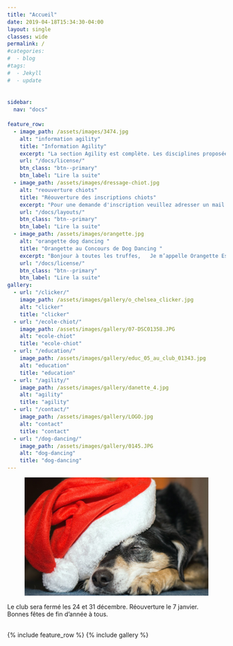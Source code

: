 ```yaml
---
title: "Accueil"
date: 2019-04-18T15:34:30-04:00
layout: single
classes: wide
permalink: /
#categories:
#  - blog
#tags:
#  - Jekyll
#  - update
 
  
sidebar:
  nav: "docs"

feature_row:
  - image_path: /assets/images/3474.jpg
    alt: "information agility"
    title: "Information Agility"
    excerpt: "La section Agility est complète. Les disciplines proposées au sein du club seront..."
    url: "/docs/license/"
    btn_class: "btn--primary"
    btn_label: "Lire la suite"     
  - image_path: /assets/images/dressage-chiot.jpg
    alt: "reouverture chiots"
    title: "Réouverture des inscriptions chiots"
    excerpt: "Pour une demande d'inscription veuillez adresser un mail dans l'onglet Nous contacter..."
    url: "/docs/layouts/"
    btn_class: "btn--primary"
    btn_label: "Lire la suite"
  - image_path: /assets/images/orangette.jpg
    alt: "orangette dog dancing "
    title: "Orangette au Concours de Dog Dancing "
    excerpt: "Bonjour à toutes les truffes,   Je m’appelle Orangette Espiègle et j’ai participé..."
    url: "/docs/license/"
    btn_class: "btn--primary"
    btn_label: "Lire la suite"  
gallery:
  - url: "/clicker/"
    image_path: /assets/images/gallery/o_chelsea_clicker.jpg
    alt: "clicker"
    title: "clicker"
  - url: "/ecole-chiot/"
    image_path: /assets/images/gallery/07-DSC01358.JPG
    alt: "ecole-chiot"
    title: "ecole-chiot"
  - url: "/education/"
    image_path: /assets/images/gallery/educ_05_au_club_01343.jpg
    alt: "education"
    title: "education"
  - url: "/agility/"
    image_path: /assets/images/gallery/danette_4.jpg
    alt: "agility"
    title: "agility"
  - url: "/contact/"
    image_path: /assets/images/gallery/LOGO.jpg
    alt: "contact"
    title: "contact"
  - url: "/dog-dancing/"
    image_path: /assets/images/gallery/0145.JPG
    alt: "dog-dancing"
    title: "dog-dancing"
---
```


<figure>
<img src="/assets/images/chienoel.jpg" alt="this is a placeholder image">
<!-- 	<figcaption>
	</figcaption> -->
</figure>
Le club sera fermé les 24 et 31 décembre. 
Réouverture le 7 janvier. 
<br>
Bonnes fêtes de fin d’année à tous. 
<br>
&nbsp;
<br>

{% include feature_row %}
{% include gallery %}

